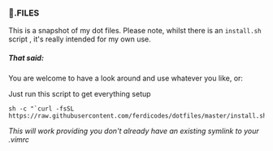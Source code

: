 ### 🔧.FILES ###

This is a snapshot of my dot files. Please note, whilst there is an `install.sh` script , it's really intended for my own use.

##### That said: #####

You are welcome to have a look around and use whatever you like, or:

Just run this script to get everything setup
```
sh -c "`curl -fsSL https://raw.githubusercontent.com/ferdicodes/dotfiles/master/install.sh`"
```

*This will work providing you don't already have an existing symlink to your .vimrc*
